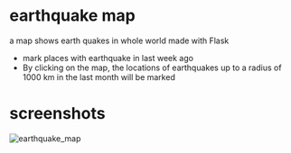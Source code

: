 # earthquake map
a map shows earth quakes in whole world made with Flask

 - mark places with earthquake in last week ago
 - By clicking on the map, the locations of earthquakes up to a radius of 1000 km in the last month will be marked

# screenshots
![earthquake_map](https://user-images.githubusercontent.com/43720262/181828415-e0d9e393-7933-4055-8af4-ab4a96581dfd.png)
